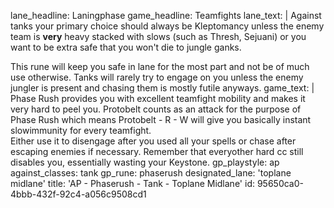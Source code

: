 lane_headline: Laningphase
game_headline: Teamfights
lane_text: |
  Against tanks your primary choice should always be Kleptomancy unless the enemy team is **very** heavy stacked with slows (such as Thresh, Sejuani) or you want to be extra safe that you won't die to jungle ganks.
  
  This rune will keep you safe in lane for the most part and not be of much use otherwise. Tanks will rarely try to engage on you unless the enemy jungler is present and chasing them is mostly futile anyways.
game_text: |
  Phase Rush provides you with excellent teamfight mobility and makes it very hard to peel you. Protobelt counts as an attack for the purpose of Phase Rush which means Protobelt - R - W will give you basically instant slowimmunity for every teamfight.  
  Either use it to disengage after you used all your spells or chase after escaping enemies if necessary. Remember that everyother hard cc still disables you, essentially wasting your Keystone.
gp_playstyle: ap
against_classes: tank
gp_rune: phaserush
designated_lane: 'toplane midlane'
title: 'AP - Phaserush - Tank - Toplane Midlane'
id: 95650ca0-4bbb-432f-92c4-a056c9508cd1
